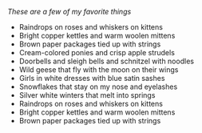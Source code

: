 *These are a few of my favorite things*
- Raindrops on roses and whiskers on kittens
- Bright copper kettles and warm woolen mittens
- Brown paper packages tied up with strings
- Cream-colored ponies and crisp apple strudels
- Doorbells and sleigh bells and schnitzel with noodles
- Wild geese that fly with the moon on their wings
- Girls in white dresses with blue satin sashes
- Snowflakes that stay on my nose and eyelashes
- Silver white winters that melt into springs
- Raindrops on roses and whiskers on kittens
- Bright copper kettles and warm woolen mittens
- Brown paper packages tied up with strings
